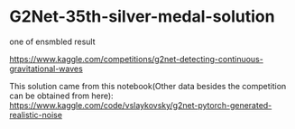 # G2Net-35th-silver-medal-solution

one of ensmbled result

https://www.kaggle.com/competitions/g2net-detecting-continuous-gravitational-waves

This solution came from this notebook(Other data besides the competition can be obtained from here): https://www.kaggle.com/code/vslaykovsky/g2net-pytorch-generated-realistic-noise
